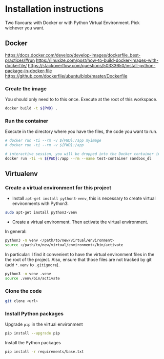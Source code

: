 # Installation instructions

Two flavours: with Docker or with Python Virtual Environment. Pick wichever you want.

## Docker

<https://docs.docker.com/develop/develop-images/dockerfile_best-practices/#run>
<https://linuxize.com/post/how-to-build-docker-images-with-dockerfile/>
<https://stackoverflow.com/questions/50333650/install-python-package-in-docker-file>
<https://github.com/dockerfile/ubuntu/blob/master/Dockerfile>

### Create the image

You should only need to to this once. Execute at the root of this workspace.

```bash
docker build -t ${PWD} .
```

### Run the container

Execute in the directory where you have the files, the code you want to run.

```bash
# docker run -ti --rm -v ${PWD}:/app myimage
# docker run -ti --rm -v ${PWD}:/app

# interactive session, you will be dropped into the Docker container in CLI
docker run -ti -v ${PWD}:/app --rm --name test-container sandbox_dl
```

## Virtualenv

### Create a virtual environment for this project

* Install `apt-get install python3-venv`, this is necessary to create virtual environments with Python3.

```bash
sudo apt-get install python3-venv
```

* Create a virtual environment. Then activate the virtual environment.

In general:
```bash
python3 -m venv </path/to/new/virtual/environment>
source </path/to/new/virtual/environment>/bin/activate
```

In particular:
I find it convenient to have the virtual environment files in the the root of the project. Also, ensure that those files are not tracked by git (add `*.venv` to `.gitignore`).

```bash
python3 -m venv .venv
source .venv/bin/activate
```

### Clone the code

```bash
git clone <url>
```

### Install Python packages

Upgrade `pip` in the virtual environment

```bash
pip install --upgrade pip
```

Install the Python packages

```bash
pip install -r requirements/base.txt
```
